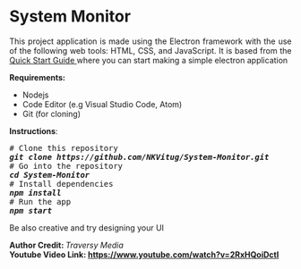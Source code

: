 <h1><strong>System Monitor&nbsp; </strong></h1>
<p style="text-align: justify;">This project application is made using the Electron framework with the use of the following web tools: HTML, CSS, and JavaScript. It is based from the <a href="https://www.electronjs.org/docs/tutorial/quick-start"> Quick Start Guide </a> where you can start making a simple electron application&nbsp;</p>
<p style="text-align: justify;"><strong>Requirements:</strong></p>
<ul>
  <li style="text-align: justify;">Nodejs</li>
  <li style="text-align: justify;">Code Editor (e.g Visual Studio Code, Atom)</li>
   <li style="text-align: justify;">Git (for cloning)</li>
</ul>
<p style="text-align: justify;"><strong>Instructions</strong>:</p>
<pre><span class="pl-c"># Clone this repository</span>
<strong><em>git clone https://github.com/NKVitug/System-Monitor.git</em>
</strong><span class="pl-c"># Go into the repository</span>
<strong><em><span class="pl-c1">cd</span> System-Monitor</em>
</strong><span class="pl-c"># Install dependencies</span>
<strong><em>npm install</em>
</strong><span class="pl-c"># Run the app</span>
<strong><em>npm start</em></strong></pre>
<p>Be also creative and try designing your UI</p>
<p><strong>Author Credit:&nbsp;</strong><em>Traversy Media<br /></em><strong>Youtube Video Link: <a href="https://www.youtube.com/watch?v=mr9Mtm_TRpw">https://www.youtube.com/watch?v=2RxHQoiDctI</a></strong></p>
<p>&nbsp;</p>
